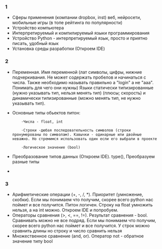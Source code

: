 ### 1 
- Сферы применения (компании dropbox, inst) веб, нейросети, мобильные игры  (в топе рейтинга по популярности)
- Устройство компьютера
- Интерпретируемый и компилируемый языки программирования
- Устройство Python - интерпретируемый язык, просто и приятно писать, удобный язык
- Установка среды разработки (Откроем IDE)

### 2
- Переменная. Имя переменной (лат символы, цифры, нижние подчеркивания. Не может содержать пробелов и начинаться с числа. Также необходимо называть правильно а "login" а не "ааа". Понимать для чего они нужны) Языки статически типизированные (нужно указывать тип, нельзя менять тип) (плюсы; скорость) и динамически типизированные (можно менять тип, не нужно указывать тип). 
- Основные типы обьектов питон:

          ⋅Числа - float, int

          ⋅Строки -дюбая последовательность символов (строки пронумерованы по символам). Кавычки - одинарные или двойные неважно. Но стремимся использовать один если его выбрали в проекте 

          ⋅Логическое значение (bool)

- Преобразование типов данных (Откроем IDE). type(), Преобразуем разные типы
- 
### 3
- Арифметические операции (+, -, /, *). Приоритет (умножение, скобки). Если мы понимаем что получим, скорее всего python нас поймет и все получится. Питон логичен. Строку на float умножить нельзя, а на int можно. Откроем IDE и попробуем. 
- Операторы сравнения (>, <, ==, !=). Результат сравнения - bool. Сравнивать можно не все подряд. Если мы понимаем что получим, скорее всего python нас поймет и все получится. У строк можно сравнить длины но строку и число сравнить нельзя
- Множественное сравнение (and, or). Оператор not - обратное значение типу bool

